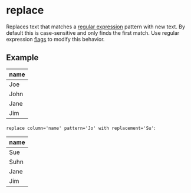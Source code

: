 # replace

Replaces text that matches a [regular expression](https://developer.mozilla.org/en-US/docs/Web/JavaScript/Guide/Regular_Expressions) pattern with new text. By default this is case-sensitive and only finds the first match. Use regular expression [flags](https://developer.mozilla.org/en-US/docs/Web/JavaScript/Guide/Regular_Expressions#advanced_searching_with_flags) to modify this behavior.

## Example

| name |
| ---- |
| Joe  |
| John |
| Jane |
| Jim  |

`replace column='name' pattern='Jo' with replacement='Su'`:

| name |
| ---- |
| Sue  |
| Suhn |
| Jane |
| Jim  |
